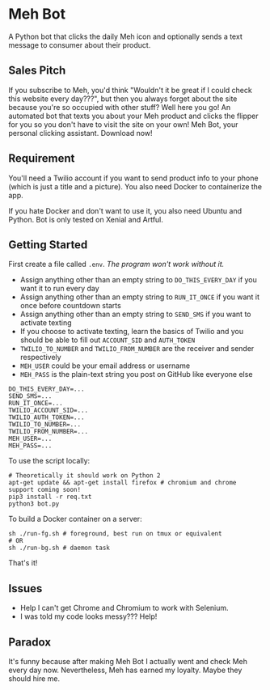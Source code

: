 # Meh Bot
A Python bot that clicks the daily Meh icon and optionally sends a text message to consumer about their product.

## Sales Pitch
If you subscribe to Meh, you'd think "Wouldn't it be great if I could check this website every day???", but then you always forget about the site because you're so occupied with other stuff? Well here you go! An automated bot that texts you about your Meh product and clicks the flipper for you so you don't have to visit the site on your own! Meh Bot, your personal clicking assistant. Download now!

## Requirement
You'll need a Twilio account if you want to send product info to your phone (which is just a title and a picture). You also need Docker to containerize the app.

If you hate Docker and don't want to use it, you also need Ubuntu and Python. Bot is only tested on Xenial and Artful. 

## Getting Started
First create a file called ``.env``. _The program won't work without it._

* Assign anything other than an empty string to ``DO_THIS_EVERY_DAY`` if you want it to run every day
* Assign anything other than an empty string to ``RUN_IT_ONCE`` if you want it once before countdown starts
* Assign anything other than an empty string to ``SEND_SMS`` if you want to activate texting
* If you choose to activate texting, learn the basics of Twilio and you should be able to fill out ``ACCOUNT_SID`` and ``AUTH_TOKEN``
* ``TWILIO_TO_NUMBER`` and ``TWILIO_FROM_NUMBER`` are the receiver and sender respectively
* ``MEH_USER`` could be your email address or username
* ``MEH_PASS`` is the plain-text string you post on GitHub like everyone else
```
DO_THIS_EVERY_DAY=...
SEND_SMS=...
RUN_IT_ONCE=...
TWILIO_ACCOUNT_SID=...
TWILIO_AUTH_TOKEN=...
TWILIO_TO_NUMBER=...
TWILIO_FROM_NUMBER=...
MEH_USER=...
MEH_PASS=...
```
To use the script locally:
```shell
# Theoretically it should work on Python 2
apt-get update && apt-get install firefox # chromium and chrome support coming soon!
pip3 install -r req.txt
python3 bot.py
```
To build a Docker container on a server:
```shell
sh ./run-fg.sh # foreground, best run on tmux or equivalent
# OR
sh ./run-bg.sh # daemon task
```
That's it!

## Issues
* Help I can't get Chrome and Chromium to work with Selenium.
* I was told my code looks messy??? Help!

## Paradox
It's funny because after making Meh Bot I actually went and check Meh every day now. Nevertheless, Meh has earned my loyalty. Maybe they should hire me.
